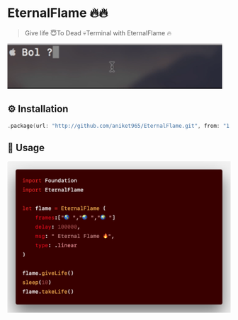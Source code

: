 # EternalFlame 🔥🔥
> Give life 😇To Dead 💀Terminal with EternalFlame 🔥

<img src="assets/demoEf.gif" width="485">

## ⚙️ Installation

```swift
.package(url: "http://github.com/aniket965/EternalFlame.git", from: "1.0.1")

```
## 📗 Usage
![](assets/ef.png)
